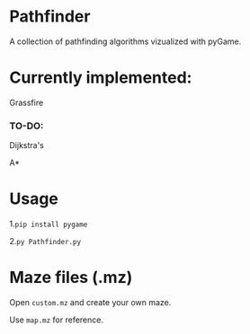 # Pathfinder

A collection of pathfinding algorithms vizualized with pyGame.

# Currently implemented:

Grassfire

### TO-DO:

Dijkstra's

A\*

# Usage

1.`pip install pygame`

2.`py Pathfinder.py`

# Maze files (.mz)

Open `custom.mz` and create your own maze.

Use `map.mz` for reference.
